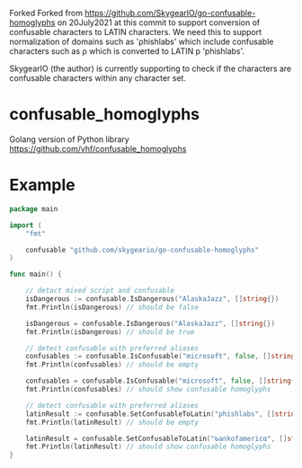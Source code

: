 Forked
Forked from https://github.com/SkygearIO/go-confusable-homoglyphs on 20July2021 at this commit to support conversion of confusable characters to LATIN characters. We need this to support normalization of domains such as 'ρhishlabs' which include confusable characters such as ρ which is converted to LATIN p 'phishlabs'.

SkygearIO (the author) is currently supporting to check if the characters are confusable characters within any character set.

# confusable_homoglyphs

Golang version of Python library https://github.com/vhf/confusable_homoglyphs

# Example

```go
package main

import (
	"fmt"

	confusable "github.com/skygeario/go-confusable-homoglyphs"
)

func main() {

	// detact mixed script and confusable
	isDangerous := confusable.IsDangerous("AlaskaJazz", []string{})
	fmt.Println(isDangerous) // should be false

	isDangerous = confusable.IsDangerous("ΑlaskaJazz", []string{})
	fmt.Println(isDangerous) // should be true

	// detect confusable with preferred aliases
	confusables := confusable.IsConfusable("microsoft", false, []string{"latin", "common"})
	fmt.Println(confusables) // should be empty

	confusables = confusable.IsConfusable("microsоft", false, []string{"latin", "common"})
	fmt.Println(confusables) // should show confusable homoglyphs

	// detect confusable with preferred aliases
	latinResult := confusable.SetConfusableToLatin("ρhishlabs", []string{"latin"})
	fmt.Println(latinResult) // should be empty

	latinResult = confusable.SetConfusableToLatin("ᑲankofamericα", []string{"latin"})
	fmt.Println(latinResult) // should show confusable homoglyphs
}
```

